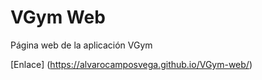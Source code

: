 # VGym Web
Página web de la aplicación VGym

[Enlace] (https://alvarocamposvega.github.io/VGym-web/)
